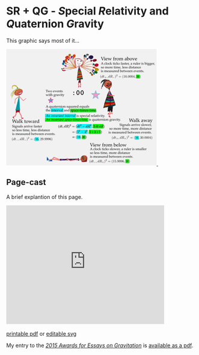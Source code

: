 # SR + QG - *S*pecial *R*elativity and *Q*uaternion *G*ravity

This graphic says most of it...

<a id="single_1" href="../../images/all_900.gif"
title="Four ways to see two events">
    <img class='visible-xs' src="../../images/all_400.gif" alt="" />
    <img class='hidden-xs' src="../../images/all_600.gif" alt="" /></a>  

## Page-cast

A brief explantion of this page.

<iframe width="420" height="315" src="https://www.youtube.com/embed/GU327hCMyxo" frameborder="0" allowfullscreen></iframe>

[printable pdf](../images/sr_and_qg.all.pdf) or [editable svg](../images/sr_and_qg.all.svg)

My entry to the [_2015 Awards for Essays on 
Gravitation_](http://www.gravityresearchfoundation.org/index.html) is 
[available as a pdf](papers/s-t-t/space-times-time-invariance.pdf).
